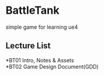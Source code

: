 # BattleTank
simple game for learning ue4


## Lecture List 
  *BT01 Intro, Notes & Assets	
  *BT02 Game Design Document(GDD)
